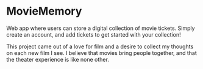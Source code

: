 # MovieMemory
Web app where users can store a digital collection of movie tickets. Simply create an account, and add tickets to get started with your collection!

This project came out of a love for film and a desire to collect my thoughts on each new film I see. I believe that movies bring people together, and that the theater experience is like none other.

